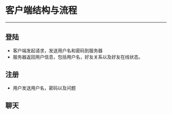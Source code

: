 # 客户端结构与流程
------------
## 登陆
* 客户端发起请求，发送用户名和密码到服务器
* 服务器返回用户信息，包括用户名，好友关系以及好友在线状态。
## 注册
* 用户发送用户名，密码以及问题
## 聊天
